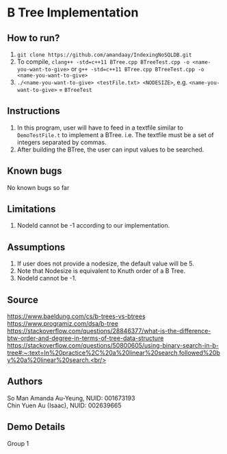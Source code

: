 # B Tree Implementation

## How to run?

1. `git clone https://github.com/amandaay/IndexingNoSQLDB.git`
2. To compile, `clang++ -std=c++11 BTree.cpp BTreeTest.cpp -o <name-you-want-to-give>` or `g++ -std=c++11 BTree.cpp BTreeTest.cpp -o <name-you-want-to-give>`
3. `./<name-you-want-to-give> <testFile.txt> <NODESIZE>`, e.g. `<name-you-want-to-give>` = `BTreeTest`

## Instructions

1. In this program, user will have to feed in a textfile similar to `DemoTestFile.t` to implement a BTree. i.e. The textfile must be a set of integers separated by commas.
2. After building the BTree, the user can input values to be searched.

## Known bugs
No known bugs so far

## Limitations
1. NodeId cannot be -1 according to our implementation.

## Assumptions

1. If user does not provide a nodesize, the default value will be 5. <br/>
2. Note that Nodesize is equivalent to Knuth order of a B Tree.
3. NodeId cannot be -1.

## Source

https://www.baeldung.com/cs/b-trees-vs-btrees <br/>
https://www.programiz.com/dsa/b-tree<br/>
https://stackoverflow.com/questions/28846377/what-is-the-difference-btw-order-and-degree-in-terms-of-tree-data-structure<br/>
https://stackoverflow.com/questions/50800605/using-binary-search-in-b-tree#:~:text=In%20practice%2C%20a%20linear%20search,followed%20by%20a%20linear%20search.<br/>

## Authors

So Man Amanda Au-Yeung, NUID: 001673193<br/>
Chin Yuen Au (Isaac), NUID: 002639665<br/>

## Demo Details
Group 1
